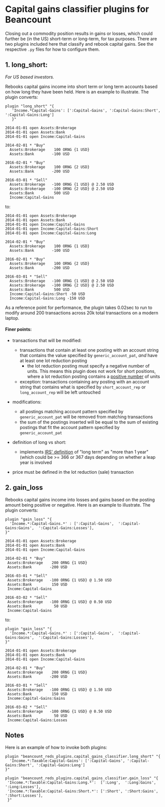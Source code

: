# Capital gains classifier plugins for Beancount

Closing out a commodity position results in gains or losses, which could further be (in
the US) short-term or long-term, for tax purposes. There are two plugins included here
that classify and rebook capital gains. See the respective `.py` files for how to
configure them.

## 1. long_short:
_For US based investors._

Rebooks capital gains income into short term or long term accounts based on how long
they have been held. Here is an example to illustrate. The plugin converts:

```
plugin "long_short" "{
   'Income.*Capital-Gains': [':Capital-Gains', ':Capital-Gains:Short', ':Capital-Gains:Long']
   }"
        
2014-01-01 open Assets:Brokerage
2014-01-01 open Assets:Bank
2014-01-01 open Income:Capital-Gains

2014-02-01 * "Buy"
  Assets:Brokerage    100 ORNG {1 USD}
  Assets:Bank        -100 USD

2016-02-01 * "Buy"
  Assets:Brokerage    100 ORNG {2 USD}
  Assets:Bank        -200 USD

2016-03-01 * "Sell"
  Assets:Brokerage   -100 ORNG {1 USD} @ 2.50 USD
  Assets:Brokerage   -100 ORNG {2 USD} @ 2.50 USD
  Assets:Bank         500 USD
  Income:Capital-Gains
```

to:
```
2014-01-01 open Assets:Brokerage
2014-01-01 open Assets:Bank
2014-01-01 open Income:Capital-Gains
2014-01-01 open Income:Capital-Gains:Short
2014-01-01 open Income:Capital-Gains:Long

2014-02-01 * "Buy"
  Assets:Brokerage    100 ORNG {1 USD}
  Assets:Bank        -100 USD

2016-02-01 * "Buy"
  Assets:Brokerage    100 ORNG {2 USD}
  Assets:Bank        -200 USD

2016-03-01 * "Sell"
  Assets:Brokerage   -100 ORNG {1 USD} @ 2.50 USD
  Assets:Brokerage   -100 ORNG {2 USD} @ 2.50 USD
  Assets:Bank         500 USD
  Income:Capital-Gains:Short -50 USD
  Income:Capital-Gains:Long -150 USD
```

As a reference point for performance, the plugin takes 0.02sec to run to modify around
200 transactions across 20k total transactions on a modern laptop.
   
#### Finer points:
- transactions that will be modified:
  - transactions that contain at least one posting with an account string that contains
    the value specified by `generic_account_pat`, *and* have at least one lot reduction
    posting
    - the lot reduction posting must specify a negative number of units. This means this
      plugin does not work for short positions, where a lot reduction posting contains a
      [positive number](https://beancount.github.io/docs/how_inventories_work.html#homogeneous-and-mixed-inventories) of units
  - exception: transactions containing any posting with an account string that contains
    what is specified by `short_account_rep` or `long_account_rep` will be left
    untouched

- modifications:
  - all postings matching account pattern specified by `generic_account_pat` will be
    removed from matching transactions
  - the sum of the postings inserted will be equal to the sum of existing postings that
    fit the account pattern specified by `generic_account_pat`

- definition of long vs short:
  - implements [IRS' definition](https://www.irs.gov/publications/p550#en_US_publink100010540)
    of "long term" as "more than 1 year" (which could be >= 366 or 367 days depending on
    whether a leap year is involved

- price must be defined in the lot reduction (sale) transaction


## 2. gain_loss

Rebooks capital gains income into losses and gains based on the posting amount being
positive or negative. Here is an example to illustrate. The plugin converts:

```
plugin "gain_loss" "{
  'Income.*:Capital-Gains.*' : [':Capital-Gains',  ':Capital-Gains:Gains',  ':Capital-Gains:Losses'],
}"

2014-01-01 open Assets:Brokerage
2014-01-01 open Assets:Bank
2014-01-01 open Income:Capital-Gains

2014-02-01 * "Buy"
 Assets:Brokerage    200 ORNG {1 USD}
 Assets:Bank        -200 USD

2016-03-01 * "Sell"
 Assets:Brokerage   -100 ORNG {1 USD} @ 1.50 USD
 Assets:Bank         150 USD
 Income:Capital-Gains

2016-03-02 * "Sell"
 Assets:Brokerage   -100 ORNG {1 USD} @ 0.50 USD
 Assets:Bank          50 USD
 Income:Capital-Gains
```

to:

```
plugin "gain_loss" "{
  'Income.*:Capital-Gains.*' : [':Capital-Gains',  ':Capital-Gains:Gains',  ':Capital-Gains:Losses'],
}"

2014-01-01 open Assets:Brokerage
2014-01-01 open Assets:Bank
2014-01-01 open Income:Capital-Gains

2014-02-01 * "Buy"
 Assets:Brokerage    200 ORNG {1 USD}
 Assets:Bank        -200 USD

2016-03-01 * "Sell"
 Assets:Brokerage   -100 ORNG {1 USD} @ 1.50 USD
 Assets:Bank         150 USD
 Income:Capital-Gains:Gains

2016-03-02 * "Sell"
 Assets:Brokerage   -100 ORNG {1 USD} @ 0.50 USD
 Assets:Bank          50 USD
 Income:Capital-Gains:Losses
```

## Notes
Here is an example of how to invoke both plugins:

```
plugin "beancount_reds_plugins.capital_gains_classifier.long_short" "{
  'Income.*:Taxable:Capital-Gains': [':Capital-Gains', ':Capital-Gains:Short', ':Capital-Gains:Long']
}"

plugin "beancount_reds_plugins.capital_gains_classifier.gain_loss" "{
 'Income.*:Taxable:Capital-Gains:Long.*':  [':Long',  ':Long:Gains',  ':Long:Losses'],
 'Income.*:Taxable:Capital-Gains:Short.*': [':Short', ':Short:Gains', ':Short:Losses'],
 }"
```
